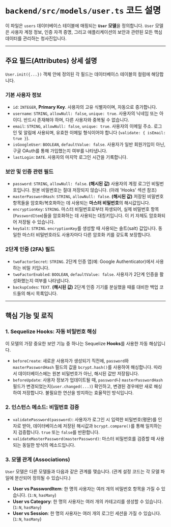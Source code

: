 # `backend/src/models/user.ts` 코드 설명

이 파일은 `users` 데이터베이스 테이블에 매핑되는 **`User` 모델**을 정의합니다. `User` 모델은 사용자 계정 정보, 인증 자격 증명, 그리고 애플리케이션의 보안과 관련된 모든 핵심 데이터를 관리하는 청사진입니다.

---

## 주요 필드(Attributes) 상세 설명

`User.init({...})` 객체 안에 정의된 각 필드는 데이터베이스 테이블의 컬럼에 해당합니다.

### 기본 사용자 정보
-   `id`: `INTEGER`, **Primary Key**. 사용자의 고유 식별자이며, 자동으로 증가합니다.
-   `username`: `STRING`, `allowNull: false`, `unique: true`. 사용자의 닉네임 또는 아이디. 반드시 존재해야 하며, 다른 사용자와 중복될 수 없습니다.
-   `email`: `STRING`, `allowNull: false`, `unique: true`. 사용자의 이메일 주소. 로그인 및 알림에 사용되며, 유효한 이메일 형식이어야 합니다 (`validate: { isEmail: true }`).
-   `isGoogleUser`: `BOOLEAN`, `defaultValue: false`. 사용자가 일반 회원가입이 아닌, 구글 OAuth를 통해 가입했는지 여부를 나타냅니다.
-   `lastLogin`: `DATE`. 사용자의 마지막 로그인 시간을 기록합니다.

### 보안 및 인증 관련 필드
-   `password`: `STRING`, `allowNull: false`. **(해시된 값)** 사용자의 계정 로그인 비밀번호입니다. 원본 비밀번호는 절대 저장되지 않습니다. (아래 'Hooks' 섹션 참조)
-   `masterPasswordHash`: `STRING`, `allowNull: false`. **(해시된 값)** 저장된 비밀번호 항목들을 암호화/복호화하는 데 사용되는 **마스터 비밀번호**의 해시값입니다.
-   `encryptionKey`: `STRING`. 마스터 비밀번호로부터 파생되어, 실제 비밀번호 항목(`PasswordItem`)들을 암호화하는 데 사용되는 대칭키입니다. 이 키 자체도 암호화되어 저장될 수 있습니다.
-   `keySalt`: `STRING`. `encryptionKey`를 생성할 때 사용되는 솔트(salt) 값입니다. 동일한 마스터 비밀번호라도 사용자마다 다른 암호화 키를 갖도록 보장합니다.

### 2단계 인증 (2FA) 필드
-   `twoFactorSecret`: `STRING`. 2단계 인증 앱(예: Google Authenticator)에서 사용하는 비밀 키입니다.
-   `twoFactorEnabled`: `BOOLEAN`, `defaultValue: false`. 사용자가 2단계 인증을 활성화했는지 여부를 나타냅니다.
-   `backupCodes`: `TEXT`. **(해시된 값)** 2단계 인증 기기를 분실했을 때를 대비한 백업 코드들의 해시 목록입니다.

---

## 핵심 기능 및 로직

### 1. Sequelize Hooks: 자동 비밀번호 해싱

이 모델의 가장 중요한 보안 기능 중 하나는 Sequelize **Hooks**를 사용한 자동 해싱입니다.

-   `beforeCreate`: 새로운 사용자가 생성되기 직전에, `password`와 `masterPasswordHash` 필드의 값을 `bcrypt.hash()`를 사용하여 해싱합니다. 따라서 데이터베이스에는 원본 비밀번호가 아닌, 해시된 값만 저장됩니다.
-   `beforeUpdate`: 사용자 정보가 업데이트될 때, `password`나 `masterPasswordHash` 필드가 변경되었는지(`user.changed(...)`) 확인하고, 변경된 경우에만 새로 해싱하여 저장합니다. 불필요한 연산을 방지하는 효율적인 방식입니다.

### 2. 인스턴스 메소드: 비밀번호 검증

-   `validatePassword(password)`: 사용자가 로그인 시 입력한 비밀번호(평문)를 인자로 받아, 데이터베이스에 저장된 해시값과 `bcrypt.compare()`를 통해 일치하는지 검증합니다. `true` 또는 `false`를 반환합니다.
-   `validateMasterPassword(masterPassword)`: 마스터 비밀번호를 검증할 때 사용되는 동일한 방식의 메소드입니다.

### 3. 모델 관계 (Associations)

`User` 모델은 다른 모델들과 다음과 같은 관계를 맺습니다. (관계 설정 코드는 각 모델 파일에 분산되어 정의될 수 있습니다.)
-   **User vs PasswordItem**: 한 명의 사용자는 여러 개의 비밀번호 항목을 가질 수 있습니다. (`1:N`, `hasMany`)
-   **User vs Category**: 한 명의 사용자는 여러 개의 카테고리를 생성할 수 있습니다. (`1:N`, `hasMany`)
-   **User vs Session**: 한 명의 사용자는 여러 개의 로그인 세션을 가질 수 있습니다. (`1:N`, `hasMany`)
